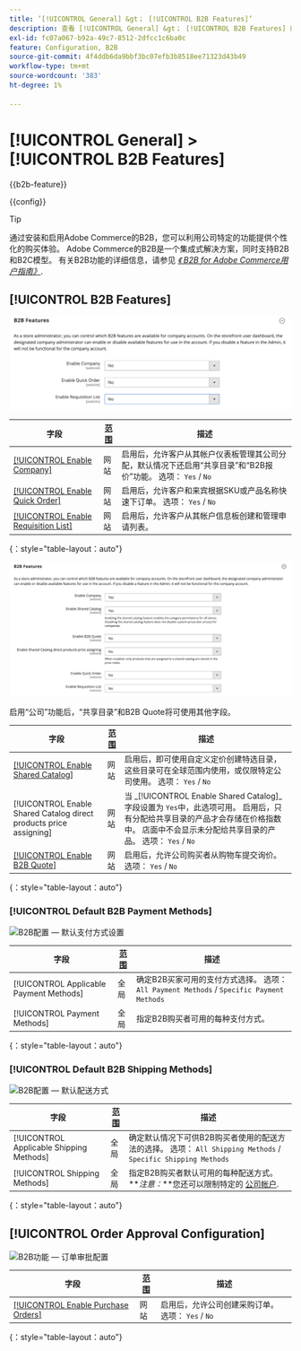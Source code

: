 ```yaml
---
title: ’[!UICONTROL General] &gt； [!UICONTROL B2B Features]’
description: 查看 [!UICONTROL General] &gt； [!UICONTROL B2B Features] 商务管理员页面。
exl-id: fc07a067-b92a-49c7-8512-2dfcc1c6ba0c
feature: Configuration, B2B
source-git-commit: 4f4ddb6da9bbf3bc07efb3b8518ee71323d43b49
workflow-type: tm+mt
source-wordcount: '383'
ht-degree: 1%

---
```


# [!UICONTROL General] > [!UICONTROL B2B Features]

{{b2b-feature}}

{{config}}

>[!TIP]
>
>通过安装和启用Adobe Commerce的B2B，您可以利用公司特定的功能提供个性化的购买体验。 Adobe Commerce的B2B是一个集成式解决方案，同时支持B2B和B2C模型。 有关B2B功能的详细信息，请参见 [_《 B2B for Adobe Commerce用户指南》_](https://experienceleague.adobe.com/docs/commerce-admin/b2b/introduction.html).

## [!UICONTROL B2B Features]

![B2B功能](./assets/b2b-features.png)<!-- zoom -->

| 字段 | [范围](../../getting-started/websites-stores-views.md#scope-settings) | 描述 |
|------- |----------------------------------------------------------------------- |------------ |
| [[!UICONTROL Enable Company]](../../b2b/account-companies.md) | 网站 | 启用后，允许客户从其帐户仪表板管理其公司分配，默认情况下还启用“共享目录”和“B2B报价”功能。 选项： `Yes` / `No` |
| [[!UICONTROL Enable Quick Order]](../../b2b/quick-order.md) | 网站 | 启用后，允许客户和来宾根据SKU或产品名称快速下订单。 选项： `Yes` / `No` |
| [[!UICONTROL Enable Requisition List]](../../b2b/configure-requisition-lists.md) | 网站 | 启用后，允许客户从其帐户信息板创建和管理申请列表。 |

{：style=&quot;table-layout：auto&quot;}

![启用公司和共享目录的B2B功能](./assets/b2b-features-company-enabled.png)<!-- zoom -->

启用“公司”功能后，“共享目录”和B2B Quote将可使用其他字段。

| 字段 | [范围](../../getting-started/websites-stores-views.md#scope-settings) | 描述 |
|------- |----------------------------------------------------------------------- |------------ |
| [[!UICONTROL Enable Shared Catalog]](../../b2b/catalog-shared.md) | 网站 | 启用后，即可使用自定义定价创建特选目录，这些目录可在全球范围内使用，或仅限特定公司使用。 选项： `Yes` / `No` |
| [!UICONTROL Enable Shared Catalog direct products price assigning] | 网站 | 当 _[!UICONTROL Enable Shared Catalog]_字段设置为 `Yes`中，此选项可用。 启用后，只有分配给共享目录的产品才会存储在价格指数中。 店面中不会显示未分配给共享目录的产品。 选项： `Yes` / `No` |
| [[!UICONTROL Enable B2B Quote]](../../b2b/configure-quotes.md) | 网站 | 启用后，允许公司购买者从购物车提交询价。 选项： `Yes` / `No` |

{：style=&quot;table-layout：auto&quot;}

### [!UICONTROL Default B2B Payment Methods]

![B2B配置 — 默认支付方式设置](./assets/b2b-features-default-payment-methods.png)<!-- zoom -->

| 字段 | [范围](../../getting-started/websites-stores-views.md#scope-settings) | 描述 |
|------- |----------------------------------------------------------------------- |------------ |
| [!UICONTROL Applicable Payment Methods] | 全局 | 确定B2B买家可用的支付方式选择。 选项： `All Payment Methods` / `Specific Payment Methods` |
| [!UICONTROL Payment Methods] | 全局 | 指定B2B购买者可用的每种支付方式。 |

{：style=&quot;table-layout：auto&quot;}

### [!UICONTROL Default B2B Shipping Methods]

![B2B配置 — 默认配送方式](./assets/b2b-features-shipping-methods.png)<!-- zoom -->

| 字段 | [范围](../../getting-started/websites-stores-views.md#scope-settings) | 描述 |
|------- |----------------------------------------------------------------------- |------------ |
| [!UICONTROL Applicable Shipping Methods] | 全局 | 确定默认情况下可供B2B购买者使用的配送方法的选择。 选项： `All Shipping Methods` / `Specific Shipping Methods` |
| [!UICONTROL Shipping Methods] | 全局 | 指定B2B购买者默认可用的每种配送方式。 <br/>**_注意：_**您还可以限制特定的 [公司帐户](../../b2b/account-companies.md). |

{：style=&quot;table-layout：auto&quot;}

## [!UICONTROL Order Approval Configuration]

![B2B功能 — 订单审批配置](./assets/b2b-features-order-approval.png)<!-- zoom -->

| 字段 | [范围](../../getting-started/websites-stores-views.md#scope-settings) | 描述 |
|------- |----------------------------------------------------------------------- |------------ |
| [[!UICONTROL Enable Purchase Orders]](../../stores-purchase/purchase-order.md) | 网站 | 启用后，允许公司创建采购订单。 选项： `Yes` / `No` |

{：style=&quot;table-layout：auto&quot;}


